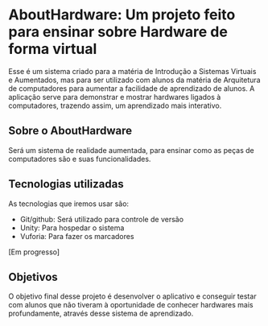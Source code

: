 # AboutHardware: Um projeto feito para ensinar sobre Hardware de forma virtual
Esse é um sistema criado para a matéria de Introdução a Sistemas Virtuais e Aumentados, mas para ser utilizado com alunos da matéria de Arquitetura de computadores para aumentar a facilidade de aprendizado de alunos. A aplicação serve para demonstrar e mostrar hardwares ligados à computadores, trazendo assim, um aprendizado mais interativo.


## Sobre o AboutHardware

Será um sistema de realidade aumentada, para ensinar como as peças de computadores são e suas funcionalidades.

## Tecnologias utilizadas

As tecnologias que iremos usar são:

- Git/github: Será utilizado para controle de versão
- Unity: Para hospedar o sistema
- Vuforia: Para fazer os marcadores

[Em progresso]

## Objetivos

O objetivo final desse projeto é desenvolver o aplicativo e conseguir testar com alunos que não tiveram à oportunidade de conhecer hardwares mais profundamente, através desse sistema de aprendizado.

